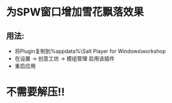 # 为SPW窗口增加雪花飘落效果
## 用法:
- 将Plugin复制到%appdata%\Salt Player for Windows\workshop
- 在设置 → 创意工坊 → 模组管理 启用该插件
- 重启应用

# **不需要解压!!**
